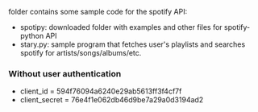 folder contains some sample code for the spotify API:
  - spotipy: downloaded folder with examples and other files for spotify-python API
  - stary.py: sample program that fetches user's playlists and searches spotify for artists/songs/albums/etc.

### Without user authentication
- client_id = 594f76094a6240e29ab5613ff3f4cf7f
- client_secret = 76e4f1e062db46d9be7a29a0d3194ad2
